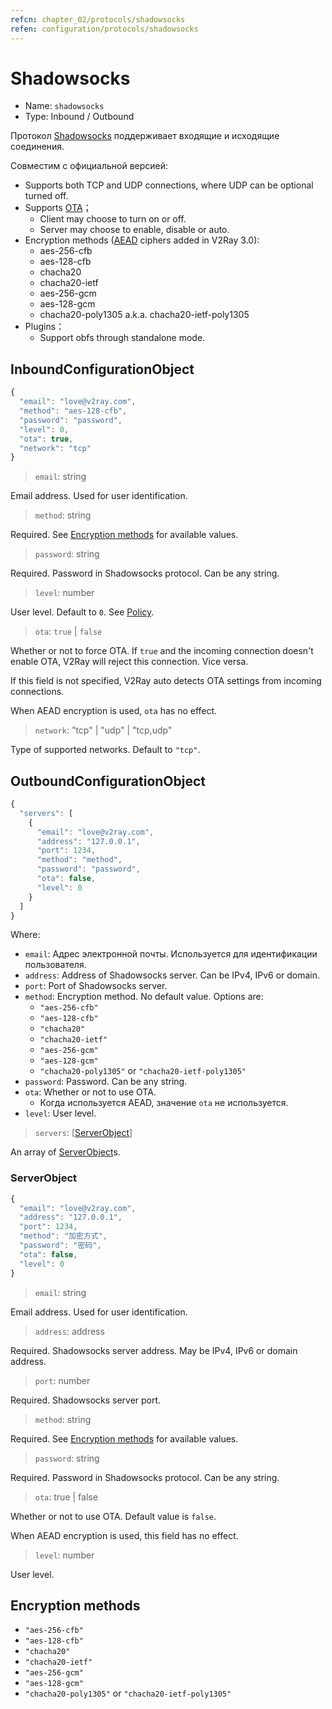 ```yaml
---
refcn: chapter_02/protocols/shadowsocks
refen: configuration/protocols/shadowsocks
---
```

# Shadowsocks

* Name: `shadowsocks`
* Type: Inbound / Outbound

Протокол [Shadowsocks](https://www.shadowsocks.org/) поддерживает входящие и исходящие соединения.

Совместим с официальной версией:

* Supports both TCP and UDP connections, where UDP can be optional turned off.
* Supports [OTA](https://web.archive.org/web/20161221022225/https://shadowsocks.org/en/spec/one-time-auth.html)； 
  * Client may choose to turn on or off.
  * Server may choose to enable, disable or auto.
* Encryption methods ([AEAD](https://shadowsocks.org/en/spec/AEAD-Ciphers.html) ciphers added in V2Ray 3.0): 
  * aes-256-cfb
  * aes-128-cfb
  * chacha20
  * chacha20-ietf
  * aes-256-gcm
  * aes-128-gcm
  * chacha20-poly1305 a.k.a. chacha20-ietf-poly1305
* Plugins： 
  * Support obfs through standalone mode.

## InboundConfigurationObject

```javascript
{
  "email": "love@v2ray.com",
  "method": "aes-128-cfb",
  "password": "password",
  "level": 0,
  "ota": true,
  "network": "tcp"
}
```

> `email`: string

Email address. Used for user identification.

> `method`: string

Required. See [Encryption methods](#encryption-methods) for available values.

> `password`: string

Required. Password in Shadowsocks protocol. Can be any string.

> `level`: number

User level. Default to `0`. See [Policy](../policy.md).

> `ota`: `true` | `false`

Whether or not to force OTA. If `true` and the incoming connection doesn't enable OTA, V2Ray will reject this connection. Vice versa.

If this field is not specified, V2Ray auto detects OTA settings from incoming connections.

When AEAD encryption is used, `ota` has no effect.

> `network`: "tcp" | "udp" | "tcp,udp"

Type of supported networks. Default to `"tcp"`.

## OutboundConfigurationObject

```javascript
{
  "servers": [
    {
      "email": "love@v2ray.com",
      "address": "127.0.0.1",
      "port": 1234,
      "method": "method",
      "password": "password",
      "ota": false,
      "level": 0
    }
  ]
}
```

Where:

* `email`: Адрес электронной почты. Используется для идентификации пользователя.
* `address`: Address of Shadowsocks server. Can be IPv4, IPv6 or domain.
* `port`: Port of Shadowsocks server.
* `method`: Encryption method. No default value. Options are: 
  * `"aes-256-cfb"`
  * `"aes-128-cfb"`
  * `"chacha20"`
  * `"chacha20-ietf"`
  * `"aes-256-gcm"`
  * `"aes-128-gcm"`
  * `"chacha20-poly1305"` or `"chacha20-ietf-poly1305"`
* `password`: Password. Can be any string.
* `ota`: Whether or not to use OTA. 
  * Когда используется AEAD, значение ` ota ` не используется.
* `level`: User level.

> `servers`: \[[ServerObject](#serverobject)\]

An array of [ServerObject](#serverobject)s.

### ServerObject

```javascript
{
  "email": "love@v2ray.com",
  "address": "127.0.0.1",
  "port": 1234,
  "method": "加密方式",
  "password": "密码",
  "ota": false,
  "level": 0
}
```

> `email`: string

Email address. Used for user identification.

> `address`: address

Required. Shadowsocks server address. May be IPv4, IPv6 or domain address.

> `port`: number

Required. Shadowsocks server port.

> `method`: string

Required. See [Encryption methods](#encryption-methods) for available values.

> `password`: string

Required. Password in Shadowsocks protocol. Can be any string.

> `ota`: true | false

Whether or not to use OTA. Default value is `false`.

When AEAD encryption is used, this field has no effect.

> `level`: number

User level.

## Encryption methods

* `"aes-256-cfb"`
* `"aes-128-cfb"`
* `"chacha20"`
* `"chacha20-ietf"`
* `"aes-256-gcm"`
* `"aes-128-gcm"`
* `"chacha20-poly1305"` or `"chacha20-ietf-poly1305"`